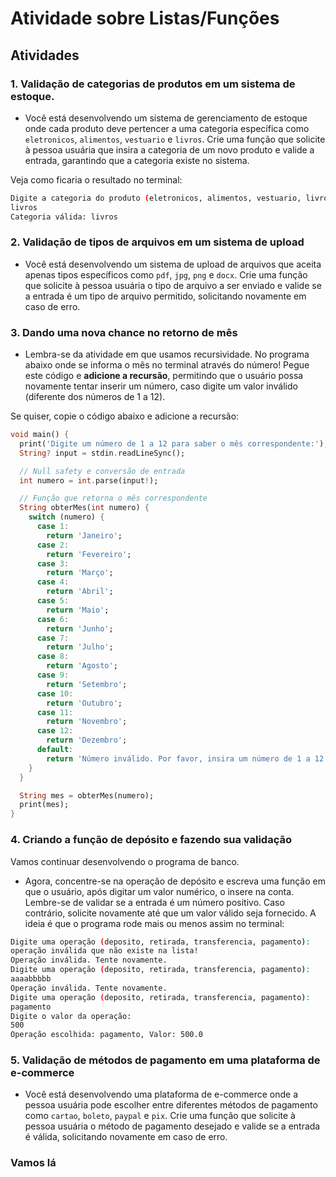 # Atividade sobre Listas/Funções

## Atividades

### 1. Validação de categorias de produtos em um sistema de estoque.

- Você está desenvolvendo um sistema de gerenciamento de estoque onde cada produto deve pertencer a uma categoria específica como `eletronicos`, `alimentos`, `vestuario` e `livros`. Crie uma função que solicite à pessoa usuária que insira a categoria de um novo produto e valide a entrada, garantindo que a categoria existe no sistema.

Veja como ficaria o resultado no terminal:

```bash
Digite a categoria do produto (eletronicos, alimentos, vestuario, livros):
livros
Categoria válida: livros
```

### 2. Validação de tipos de arquivos em um sistema de upload

- Você está desenvolvendo um sistema de upload de arquivos que aceita apenas tipos específicos como `pdf`, `jpg`, `png` e `docx`. Crie uma função que solicite à pessoa usuária o tipo de arquivo a ser enviado e valide se a entrada é um tipo de arquivo permitido, solicitando novamente em caso de erro.

### 3. Dando uma nova chance no retorno de mês

- Lembra-se da atividade em que usamos recursividade. No programa abaixo onde se informa o mês no terminal através do número! Pegue este código e **adicione a recursão**, permitindo que o usuário possa novamente tentar inserir um número, caso digite um valor inválido (diferente dos números de 1 a 12).

Se quiser, copie o código abaixo e adicione a recursão:

```dart
void main() {
  print('Digite um número de 1 a 12 para saber o mês correspondente:');
  String? input = stdin.readLineSync();

  // Null safety e conversão de entrada
  int numero = int.parse(input!);

  // Função que retorna o mês correspondente
  String obterMes(int numero) {
    switch (numero) {
      case 1:
        return 'Janeiro';
      case 2:
        return 'Fevereiro';
      case 3:
        return 'Março';
      case 4:
        return 'Abril';
      case 5:
        return 'Maio';
      case 6:
        return 'Junho';
      case 7:
        return 'Julho';
      case 8:
        return 'Agosto';
      case 9:
        return 'Setembro';
      case 10:
        return 'Outubro';
      case 11:
        return 'Novembro';
      case 12:
        return 'Dezembro';
      default:
        return 'Número inválido. Por favor, insira um número de 1 a 12.';
    }
  }

  String mes = obterMes(numero);
  print(mes);
}
```

### 4. Criando a função de depósito e fazendo sua validação

Vamos continuar desenvolvendo o programa de banco.

- Agora, concentre-se na operação de depósito e escreva uma função em que o usuário, após digitar um valor numérico, o insere na conta. Lembre-se de validar se a entrada é um número positivo. Caso contrário, solicite novamente até que um valor válido seja fornecido. A ideia é que o programa rode mais ou menos assim no terminal:

```bash
Digite uma operação (deposito, retirada, transferencia, pagamento):
operação inválida que não existe na lista!
Operação inválida. Tente novamente.
Digite uma operação (deposito, retirada, transferencia, pagamento):
aaaabbbbb
Operação inválida. Tente novamente.
Digite uma operação (deposito, retirada, transferencia, pagamento):
pagamento
Digite o valor da operação:
500
Operação escolhida: pagamento, Valor: 500.0
```

### 5. Validação de métodos de pagamento em uma plataforma de e-commerce

- Você está desenvolvendo uma plataforma de e-commerce onde a pessoa usuária pode escolher entre diferentes métodos de pagamento como `cartao`, `boleto`, `paypal` e `pix`. Crie uma função que solicite à pessoa usuária o método de pagamento desejado e valide se a entrada é válida, solicitando novamente em caso de erro.

### Vamos lá
